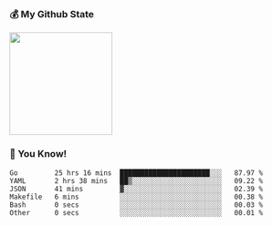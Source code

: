 ### :moneybag: My Github State

<img height="180em" src="https://github-readme-stats.vercel.app/api?username=G-Asura&show_icons=true&hide_border=true&count_private=true&include_all_commits=true" />

### :pill: You Know!
<!--START_SECTION:waka-->

```text
Go         25 hrs 16 mins  ██████████████████████░░░   87.97 %
YAML       2 hrs 38 mins   ██▒░░░░░░░░░░░░░░░░░░░░░░   09.22 %
JSON       41 mins         ▓░░░░░░░░░░░░░░░░░░░░░░░░   02.39 %
Makefile   6 mins          ░░░░░░░░░░░░░░░░░░░░░░░░░   00.38 %
Bash       0 secs          ░░░░░░░░░░░░░░░░░░░░░░░░░   00.03 %
Other      0 secs          ░░░░░░░░░░░░░░░░░░░░░░░░░   00.01 %
```

<!--END_SECTION:waka-->

<!--
**G-Asura/G-Asura** is a ✨ _special_ ✨ repository because its `README.md` (this file) appears on your GitHub profile.

Here are some ideas to get you started:

- 🔭 I’m currently working on ...
- 🌱 I’m currently learning ...
- 👯 I’m looking to collaborate on ...
- 🤔 I’m looking for help with ...
- 💬 Ask me about ...
- 📫 How to reach me: ...
- 😄 Pronouns: ...
- ⚡ Fun fact: ...
-->
